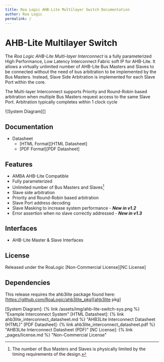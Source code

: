 ```yaml
---
title: Roa Logic AHB-Lite Multilayer Switch Documentation
author: Roa Logic
permalink: /
---
```


# AHB-Lite Multilayer Switch

The *Roa Logic AHB-Lite Multi-layer Interconnect* is a fully parameterized High Performance, Low Latency Interconnect Fabric soft IP for AHB-Lite. It allows a virtually unlimited number of AHB-Lite Bus Masters and Slaves to be connected without the need of bus arbitration to be implemented by the Bus Masters. Instead, Slave Side Arbitration is implemented for each Slave Port within the core.

The Multi-layer Interconnect supports Priority and Round-Robin based arbitration when multiple Bus Masters request access to the same Slave Port. Arbitration typically completes within 1 clock cycle

![System Diagram][]

## Documentation

- Datasheet
  - [HTML Format][HTML Datasheet]
  - [PDF Format][PDF Datasheet]

## Features

- AMBA AHB-Lite Compatible
- Fully parameterized
- Unlimited number of Bus Masters and Slaves[^1]
- Slave side arbitration
- Priority and Round-Robin based arbitration
- Slave Port address decoding
- Slave Masking to increase system performance - ***New in v1.2***
- Error assertion when no slave correctly addressed - ***New in v1.3***

## Interfaces

- AHB-Lite Master & Slave Interfaces

## License

Released under the RoaLogic [Non-Commercial License][NC License]

## Dependencies

This release requires the ahb3lite package found here: [https://github.com/RoaLogic/ahb3lite_pkg][ahb3lite pkg]

[^1]: The number of Bus Masters and Slaves is physically limited by the timing requirements of the design.

[GitHub Pages]:   https://roalogic.github.io/ahb3lite_interconnect/ "GitHub Pages Documentation"
[ahb3lite pkg]:   https://github.com/RoaLogic/ahb3lite_pkg "ahb3lite submodule"

[System Diagram]: {% link /assets/img/ahb-lite-switch-sys.png %} "Example Interconnect System"
[HTML Datasheet]: {% link ahb3lite_interconnect_datasheet.md %} "AHB3Lite Interconnect Datasheet (HTML)"
[PDF Datasheet]:  {% link ahb3lite_interconnect_datasheet.pdf %} "AHB3Lite Interconnect Datasheet (PDF)"
[NC License]:     {% link _pages/license.md %} "Non-Commercial License"

